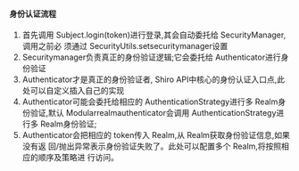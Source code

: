 #### 身份认证流程
1. 首先调用 Subject.login(token)进行登录,其会自动委托给 SecurityManager,调用之前必
须通过 SecurityUtils.setsecuritymanager设置
2. Securitymanager负责真正的身份验证逻辑;它会委托给 Authenticator进行身份验证
3. Authenticator才是真正的身份验证者, Shiro API中核心的身份认证入口点,此处可以自定义插入自己的实现
4. Authenticator可能会委托给相应的 AuthenticationStrategy进行多 Realm身份验证,默认
Modularrealmauthenticator会调用 AuthenticationStrategy进行多 Realm身份验证;
5. Authenticator会把相应的 token传入 Realm,从 Realm获取身份验证信息,如果没有返
回/抛出异常表示身份验证失败了。此处可以配置多个 Realm,将按照相应的顺序及策略进
行访问。

